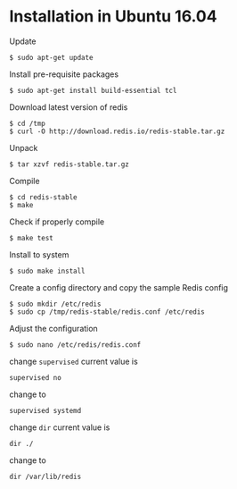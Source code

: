 # Installation in Ubuntu 16.04
Update
```
$ sudo apt-get update
```
Install pre-requisite packages
```
$ sudo apt-get install build-essential tcl
```

Download latest version of redis
```
$ cd /tmp
$ curl -O http://download.redis.io/redis-stable.tar.gz
```
Unpack 
```
$ tar xzvf redis-stable.tar.gz
```
Compile
```
$ cd redis-stable
$ make
```
Check if properly compile
```
$ make test
```
Install to system
```
$ sudo make install
```

Create a config directory and copy the sample Redis config
```
$ sudo mkdir /etc/redis
$ sudo cp /tmp/redis-stable/redis.conf /etc/redis
```

Adjust the configuration
```
$ sudo nano /etc/redis/redis.conf
```
change `supervised` current value is 
```
supervised no
```
change to
```
supervised systemd
```


change `dir` current value is 
```
dir ./
``` 
change to 
```
dir /var/lib/redis
```
